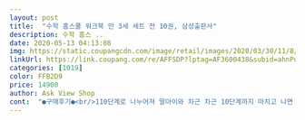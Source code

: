 ```yaml
---
layout: post 
title:  "수학 홈스쿨 워크북 만 3세 세트 전 10권, 삼성출판사" 
description: 수학 홈스 ..
date: 2020-05-13 04:13:08 
img: https://static.coupangcdn.com/image/retail/images/2020/03/30/11/8/84c78f0c-41e5-4714-8c86-b0f97bb08780.jpg 
linkUrl: https://link.coupang.com/re/AFFSDP?lptag=AF3600438&subid=ahnPublicAsk&pageKey=1407025896&itemId=2442744191&vendorItemId=70436488179&traceid=V0-113-4658512c98a8c4a7 
categories: [1019] 
color: FFB2D9 
price: 14900 
author: Ask View Shop 
cont:  "●구매후기●<br/>110단계로 나누어져 딸아이와 차근 차근 10단계까지 마치고 나면 아이도 저도 성취감도 느끼고 자신감도 늘것 같아서 기대가 됩니다.<br/><br/>4살부터 진작 구입해서 사용할껄 그랬어요<br/> -!<br/>5살 딸아이 시켜보려고 구매했어요.<br/><br/>☆교재☆<br/>☆내용☆<br/>☆배송 ☆<br/>가볍게 시작해보고자 선택했답니다.<br/><br/>감사합니다<br/>공부를 시킬때 너무 어려운것 부터 시키지 않으려고 하는 편이에요.<br/><br/>구성을보니 1부터 10까지 잘 읽고 20까지는 띄엄띄엄 읽는 딸아이에게 좋은 구성이더라구요.<br/><br/>그중에 오빠 둘은 초딩이라 과제를 하는데<br/>꾸준히 해서 수학능력 길러주고 다음 단계도 사러올께요^^<br/>낼이 울 막둥이 생일이에용^^<br/>다만!!! 계속계속 하자고그래서ㅋㅋㅋㅋㅋㅋㅋㅋㅋㅋ<br/>다양한 방식으로 쉽게 접근하면서 수학을 배울 수 있어 아주 좋았어요.<br/><br/>단계 올려가면서 더 사용해보고싶은 제품이에요:))<br/>더구나 막장에 스티커!! 좋아할수밖에 없어요<br/>두말하면 잔소리!<br/>두번째로는 디자인이 진짜 취향저격 !!<br/>뚝딱입니다 ^^<br/>마지막장에 상장 너무 뿌뜻해 할것 같아요^^<br/>맨날 TV만 보는것같아서 구입해보았어요<br/> -!<br/>사실<br/>살짝 걱정했는데<br/>색칠공부, 찾기, 스티커붙이기, 분류하기 등<br/>색칠하기.<br/> 동그라미로 표현하기.<br/> 줄긋기.<br/> 스티커 붙이기<br/>신나게 낙서를 해도 좋으니 잼나게 공부하길 기대해 봅니다<br/>아기자기하게 그림 그려져 있어 넘 좋아해요<br/>아무래도 딸아이다보니 수학적 능력이 언어능력보다는 조금 약한것같아서 기초부터 탄탄하게 다져주고 싶어서요.<br/><br/>아무래도 이제 5살이기도 하고,<br/>아이가 5살 이다 보니 호기심은 많지만<br/>아이가 신나 한권 하는건 시간 문제 <br/>아이들도 흥미를 갖고 좋아하더라구요.<br/><br/>아이들이 좋아하는 동물 .<br/> 냠냠이.<br/> 물고기.<br/> 탈것등<br/>아이에겐 딱인거 같습니다<br/>아침에 눈뜨고 막둥이 보자마자 신이 났답니다<br/>안그래도 기존에 사용하던 학습지? 거의 다 끝나가서<br/>알록달록하면서도 그림체도 간결하고 깔끔해서<br/>어른이 보기엔 다소 적어 보이는 페이지수이지만<br/>어제 저녁에 주문 넣었는데 오늘 새벽 도착!<br/>옆으로 넘기는 책이 아닌 위로 넘겨서 옆에 아무것도 없는 구조라서 한장씩 뜯어서 하거나 넘겨서해도 아이가 불편해 하지 않고 잘 할수 있을것 같아요^^<br/>우연치곤 기대 못한 넘 좋은 선물을 받은 기분<br/>웬걸 !! 엄청 좋아하면서 잘 따라하더라구요.<br/><br/>이 교재 보는 순간 이거야!! 하며 얼른 신청했답니다.<br/><br/>일단 가격이 저렴해서 부담이 없었구요,<br/>자기가 아는것부터 천천히 조금씩 시키면 흥미를 가지고 더 알고싶어하더라구요.<br/><br/>자기는 뭐하냐고 샘내고 심통 부리는 5살 막둥이!<br/>주변에 빠른 친구들은 한글, 수학 조금씩 하길래<br/>집중력은 그리 길지 못하죠 <br/>첫 구입해본 브랜드인데, 대만족이랍니다 !!<br/>체험단 당첨글 보고 뭘 써 볼까 이것저것 둘러 보며 고민 했어요<br/>총 10권으로 구성 되어 있어요<br/>코로나 때문에 집에만 갖혀 있는 아이들<br/>코로나바이러스로 인해 가정보육 기간이 늘어나면서<br/>쿠팡 배송은 빠른 배송은 사랑입니다<br/>평소에 색칠공부 지루해하고, 흥미를 안 느끼길래<br/>하나 찾고 있었는데,<br/>한번 시작하면 끝을 모르고 한다는거... <br/>.<br/><br/>흥미를 보일때 열심히 알려주고,<br/>" 
---
```

